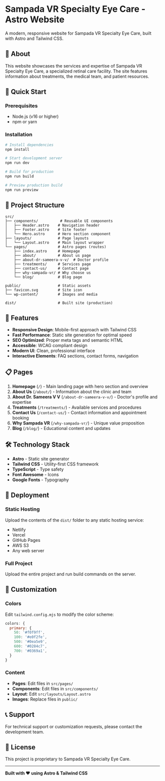 # Sampada VR Specialty Eye Care - Astro Website

A modern, responsive website for Sampada VR Specialty Eye Care, built with Astro and Tailwind CSS.

## 🏥 About

This website showcases the services and expertise of Sampada VR Specialty Eye Care, a specialized retinal care facility. The site features information about treatments, the medical team, and patient resources.

## 🚀 Quick Start

### Prerequisites
- Node.js (v16 or higher)
- npm or yarn

### Installation
```bash
# Install dependencies
npm install

# Start development server
npm run dev

# Build for production
npm run build

# Preview production build
npm run preview
```

## 📁 Project Structure

```
src/
├── components/          # Reusable UI components
│   ├── Header.astro    # Navigation header
│   ├── Footer.astro    # Site footer
│   └── Hero.astro      # Hero section component
├── layouts/            # Page layouts
│   └── Layout.astro    # Main layout wrapper
└── pages/              # Astro pages (routes)
    ├── index.astro     # Homepage
    ├── about/          # About us page
    ├── about-dr-sameera-v-v/  # Doctor profile
    ├── treatments/     # Services page
    ├── contact-us/     # Contact page
    ├── why-sampada-vr/ # Why choose us
    └── blog/           # Blog page

public/                 # Static assets
├── favicon.svg         # Site icon
└── wp-content/         # Images and media

dist/                   # Built site (production)
```

## 🎨 Features

- **Responsive Design**: Mobile-first approach with Tailwind CSS
- **Fast Performance**: Static site generation for optimal speed
- **SEO Optimized**: Proper meta tags and semantic HTML
- **Accessible**: WCAG compliant design
- **Modern UI**: Clean, professional interface
- **Interactive Elements**: FAQ sections, contact forms, navigation

## 📋 Pages

1. **Homepage** (`/`) - Main landing page with hero section and overview
2. **About Us** (`/about/`) - Information about the clinic and team
3. **About Dr. Sameera V V** (`/about-dr-sameera-v-v/`) - Doctor's profile and expertise
4. **Treatments** (`/treatments/`) - Available services and procedures
5. **Contact Us** (`/contact-us/`) - Contact information and appointment booking
6. **Why Sampada VR** (`/why-sampada-vr/`) - Unique value proposition
7. **Blog** (`/blog/`) - Educational content and updates

## 🛠️ Technology Stack

- **Astro** - Static site generator
- **Tailwind CSS** - Utility-first CSS framework
- **TypeScript** - Type safety
- **Font Awesome** - Icons
- **Google Fonts** - Typography

## 🚀 Deployment

### Static Hosting
Upload the contents of the `dist/` folder to any static hosting service:
- Netlify
- Vercel
- GitHub Pages
- AWS S3
- Any web server

### Full Project
Upload the entire project and run build commands on the server.

## 🔧 Customization

### Colors
Edit `tailwind.config.mjs` to modify the color scheme:
```javascript
colors: {
  primary: {
    50: '#f0f9ff',
    100: '#e0f2fe',
    500: '#0ea5e9',
    600: '#0284c7',
    700: '#0369a1',
  }
}
```

### Content
- **Pages**: Edit files in `src/pages/`
- **Components**: Edit files in `src/components/`
- **Layout**: Edit `src/layouts/Layout.astro`
- **Images**: Replace files in `public/`

## 📞 Support

For technical support or customization requests, please contact the development team.

## 📄 License

This project is proprietary to Sampada VR Specialty Eye Care.

---

**Built with ❤️ using Astro & Tailwind CSS**
